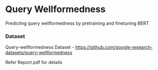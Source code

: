 # Query Wellformedness
Predicting query wellformedness by pretraining and finetuning BERT

### Dataset
Query-wellformedness Dataset - https://github.com/google-research-datasets/query-wellformedness

Refer Report.pdf for details